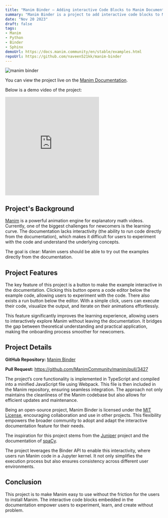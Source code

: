 ```yaml
---
title: "Manim Binder — Adding interactive Code Blocks to Manim Documentation"
summary: "Manim Binder is a project to add interactive code blocks to Manim documentation. It allows users to run Manim code directly from the documentation."
date: "Nov 20 2023"
draft: false
tags:
- Manim
- Python
- Binder
- Sphinx
demoUrl: https://docs.manim.community/en/stable/examples.html
repoUrl: https://github.com/naveen521kk/manim-binder
---
```


![manim binder](/images/manim-binder.png)

You can view the project live on the
[Manim Documentation](https://docs.manim.community/en/stable/examples.html).

Below is a demo video of the project:

<iframe height="315" src="https://www.youtube-nocookie.com/embed/6PqnJMDH9EU?si=qzfxI4kl9vf2NCpL" title="YouTube video player" frameborder="0" allow="accelerometer; autoplay; clipboard-write; encrypted-media; gyroscope; picture-in-picture; web-share" referrerpolicy="strict-origin-when-cross-origin" allowfullscreen></iframe>


## Project's Background

[Manim](https://manim.community) is a powerful animation engine for explanatory
math videos. Currently, one of the biggest challenges for newcomers is the
learning curve. The documentation lacks interactivity (the ability to run code
directly from the documentation), which makes it difficult for users to experiment
with the code and understand the underlying concepts.

The goal is clear: Manim users should be able to try out the examples directly
from the documentation.

## Project Features

The key feature of this project is a button to make the example interactive in
the documentation. Clicking this button opens a code editor below the example code,
allowing users to experiment with the code. There also exists a run button below the
editor. With a simple click, users can execute their code, visualize the output,
and iterate on their animations effortlessly.

This feature significantly improves the learning experience, allowing users to
interactively explore Manim without leaving the documentation. It bridges the
gap between theoretical understanding and practical application, making the onboarding
process smoother for newcomers.

## Project Details

**GitHub Repository:** [Manim Binder](https://github.com/naveen521kk/manim-binder)

**Pull Request:** https://github.com/ManimCommunity/manim/pull/3427

The project’s core functionality is implemented in TypeScript and compiled into
a minified JavaScript file using Webpack. This file is then included in the Manim
repository, ensuring seamless integration. The approach not only maintains the
cleanliness of the Manim codebase but also allows for efficient updates and
maintenance.

Being an open-source project, Manim Binder is licensed under the 
[MIT License](https://github.com/naveen521kk/manim-binder/blob/main/LICENSE),
encouraging collaboration and use in other projects. This flexibility empowers
the broader community to adopt and adapt the interactive documentation feature
for their needs.

The inspiration for this project stems from the
[Juniper](https://github.com/ines/juniper) project and the
documentation of [spaCy](https://spacy.io/).

The project leverages the Binder API to enable this interactivity, where
users run Manim code in a Jupyter kernel. It not only simplifies the execution
process but also ensures consistency across different user environments.

## Conclusion

This project is to make Manim easy to use without the friction for the users
to install Manim. The interactive code blocks embedded in the documentation
empower users to experiment, learn, and create without problem.